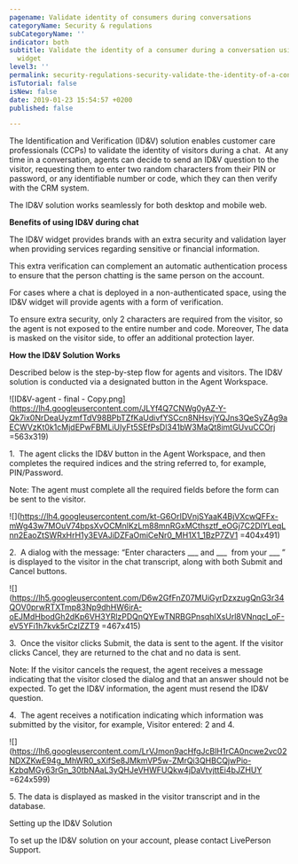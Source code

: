 ```yaml
---
pagename: Validate identity of consumers during conversations
categoryName: Security & regulations
subCategoryName: ''
indicator: both
subtitle: Validate the identity of a consumer during a conversation using the ID&V
  widget
level3: ''
permalink: security-regulations-security-validate-the-identity-of-a-consumer-during-a-conversation.html
isTutorial: false
isNew: false
date: 2019-01-23 15:54:57 +0200
published: false

---
```

The Identification and Verification (ID&V) solution enables customer care professionals (CCPs) to validate the identity of visitors during a chat.  At any time in a conversation, agents can decide to send an ID&V question to the visitor, requesting them to enter two random characters from their PIN or password, or any identifiable number or code, which they can then verify with the CRM system.

The ID&V solution works seamlessly for both desktop and mobile web.

**Benefits of using ID&V during chat**

The ID&V widget provides brands with an extra security and validation layer when providing services regarding sensitive or financial information.

This extra verification can complement an automatic authentication process to ensure that the person chatting is the same person on the account.

For cases where a chat is deployed in a non-authenticated space, using the ID&V widget will provide agents with a form of verification.

To ensure extra security, only 2 characters are required from the visitor, so the agent is not exposed to the entire number and code. Moreover, The data is masked on the visitor side, to offer an additional protection layer.

**How the ID&V Solution Works**

Described below is the step-by-step flow for agents and visitors. The ID&V solution is conducted via a designated button in the Agent Workspace.

![ID&V-agent - final - Copy.png](https://lh4.googleusercontent.com/JLYf4Q7CNWg0yAZ-Y-Qk7ix0NrDeaUyzmfTdV98BPbTZfKaUdivfYSCcn8NHsvjYQJns3QeSyZAg9aECWVzKt0k1cMjdEPwFBMLiUIyFt5SEfPsDl341bW3MaQt8imtGUvuCCOrj =563x319)

1\.  The agent clicks the ID&V button in the Agent Workspace, and then completes the required indices and the string referred to, for example, PIN/Password.

Note: The agent must complete all the required fields before the form can be sent to the visitor.

![](https://lh4.googleusercontent.com/kt-G6OrIDVnjSYaaK4BjVXcwQFFx-mWg43w7MOuV74bpsXvOCMnlKzLm88mnRGxMCthsztf_eOGj7C2DlYLeqLnn2EaoZtSWRxHrH1y3EVAJiDZFaOmiCeNr0_MH1X1_1BzP7ZV1 =404x491)

2\.  A dialog with the message: “Enter characters ___ and ___  from your ___ ” is displayed to the visitor in the chat transcript, along with both Submit and Cancel buttons.

![](https://lh5.googleusercontent.com/D6w2GfFnZ07MUiGyrDzxzugQnG3r34QOV0prwRTXTmp83Np9dhHW6irA-oEJMdHbodGh2dKp6VH3YRlzPDQnQYEwTNRBGPnsqhIXsUrl8VNnqcI_oF-eV5YFi1h7kvk5rCzIZZT9 =467x415)

3\.  Once the visitor clicks Submit, the data is sent to the agent. If the visitor clicks Cancel, they are returned to the chat and no data is sent.

Note: If the visitor cancels the request, the agent receives a message indicating that the visitor closed the dialog and that an answer should not be expected. To get the ID&V information, the agent must resend the ID&V question.

4\.  The agent receives a notification indicating which information was submitted by the visitor, for example, Visitor entered: 2 and 4.

![](https://lh6.googleusercontent.com/LrVJmon9acHfgJcBlH1rCA0ncwe2vc02NDXZKwE94g_MhWR0_sXifSe8JMkmVP5w-ZMrQi3QHBCQjwPio-KzbqMGy63rGn_30tbNAaL3yQHJeVHWFUQkw4jDaVtvjttEi4bJZHUY =624x599)

5\. The data is displayed as masked in the visitor transcript and in the database.

Setting up the ID&V Solution

To set up the ID&V solution on your account, please contact LivePerson Support.